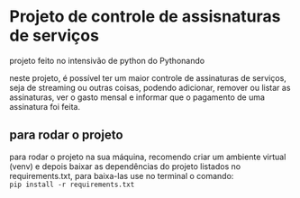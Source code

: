 # Projeto de controle de assisnaturas de serviços

projeto feito no intensivão de python do Pythonando

neste projeto, é possível ter um maior controle de assinaturas de serviços, seja de streaming ou outras coisas, podendo adicionar, remover ou listar as assinaturas, ver o gasto mensal e informar que o pagamento de uma assinatura foi feita.

## para rodar o projeto

para rodar o projeto na sua máquina, recomendo criar um ambiente virtual (venv) e depois baixar as dependências do projeto listados no requirements.txt, para baixa-las use no terminal o comando: <br>
`pip install -r requirements.txt`